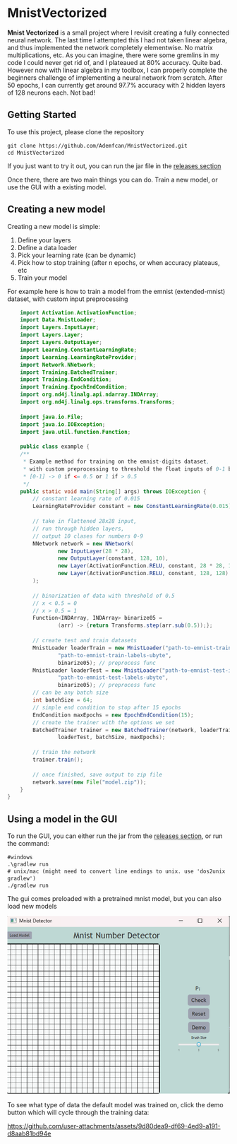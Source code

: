 ﻿# MnistVectorized

**Mnist Vectorized** is a small project where I revisit creating a fully connected neural network.
The last time I attempted this I had not taken linear algebra, and thus implemented the network completely elementwise.
No matrix multiplications, etc. As you can imagine, there were some gremlins in my code I could never get rid of,
and I plateaued at 80% accuracy. Quite bad. However now with linear algebra in my toolbox, I can properly complete
the beginners challenge of implementing a neural network from scratch. After 50 epochs, I can currently get around 97.7%
accuracy with 2 hidden layers of 128 neurons each. Not bad!

## Getting Started
To use this project, please clone the repository
```shell
git clone https://github.com/Ademfcan/MnistVectorized.git
cd MnistVectorized
```
If you just want to try it out, you can run the jar file in the [releases section](https://github.com/Ademfcan/MnistVectorized/releases/)

Once there, there are two main things you can do. Train a new model, or use the GUI with a existing model.

## Creating a new model
Creating a new model is simple:
1. Define your layers
2. Define a data loader
3. Pick your learning rate (can be dynamic) 
4. Pick how to stop training (after n epochs, or when accuracy plateaus, etc
5. Train your model

For example here is how to train a model from the emnist (extended-mnist) dataset, with custom input preprocessing

```java
    import Activation.ActivationFunction;
    import Data.MnistLoader;
    import Layers.InputLayer;
    import Layers.Layer;
    import Layers.OutputLayer;
    import Learning.ConstantLearningRate;
    import Learning.LearningRateProvider;
    import Network.NNetwork;
    import Training.BatchedTrainer;
    import Training.EndCondition;
    import Training.EpochEndCondition;
    import org.nd4j.linalg.api.ndarray.INDArray;
    import org.nd4j.linalg.ops.transforms.Transforms;
    
    import java.io.File;
    import java.io.IOException;
    import java.util.function.Function;    

    public class example {
    /**
     * Example method for training on the emnist-digits dataset,
     * with custom preprocessing to threshold the float inputs of 0-1 by 0.5
     * [0-1] -> 0 if <= 0.5 or 1 if > 0.5 
     */
    public static void main(String[] args) throws IOException {
        // constant learning rate of 0.015
        LearningRateProvider constant = new ConstantLearningRate(0.015);

        // take in flattened 28x28 input,
        // run through hidden layers, 
        // output 10 clases for numbers 0-9
        NNetwork network = new NNetwork(
                new InputLayer(28 * 28),
                new OutputLayer(constant, 128, 10),
                new Layer(ActivationFunction.RELU, constant, 28 * 28, 128),
                new Layer(ActivationFunction.RELU, constant, 128, 128)
        );

        // binarization of data with threshold of 0.5
        // x < 0.5 = 0
        // x > 0.5 = 1
        Function<INDArray, INDArray> binarize05 =
                (arr) -> {return Transforms.step(arr.sub(0.5));};

        // create test and train datasets
        MnistLoader loaderTrain = new MnistLoader("path-to-emnist-train-images-ubyte",
                "path-to-emnist-train-labels-ubyte",
                binarize05); // preprocess func
        MnistLoader loaderTest = new MnistLoader("path-to-emnist-test-images-ubyte",
                "path-to-emnist-test-labels-ubyte",
                binarize05); // preprocess func
        // can be any batch size
        int batchSize = 64;
        // simple end condition to stop after 15 epochs
        EndCondition maxEpochs = new EpochEndCondition(15);
        // create the trainer with the options we set
        BatchedTrainer trainer = new BatchedTrainer(network, loaderTrain,
                loaderTest, batchSize, maxEpochs);

        // train the network
        trainer.train();

        // once finished, save output to zip file
        network.save(new File("model.zip"));
    }
}
```

## Using a model in the GUI
To run the GUI, you can either run the jar from the [releases section](https://github.com/Ademfcan/MnistVectorized/releases/), or run the command:
```shell
#windows
.\gradlew run
# unix/mac (might need to convert line endings to unix. use 'dos2unix gradlew')
./gradlew run
```

The gui comes preloaded with a pretrained mnist model, but you can also load new models

![gui.png](gui.png)

To see what type of data the default model was trained on, click the demo button which will cycle through the training data:

https://github.com/user-attachments/assets/9d80dea9-df69-4ed9-a191-d8aab81bd94e


